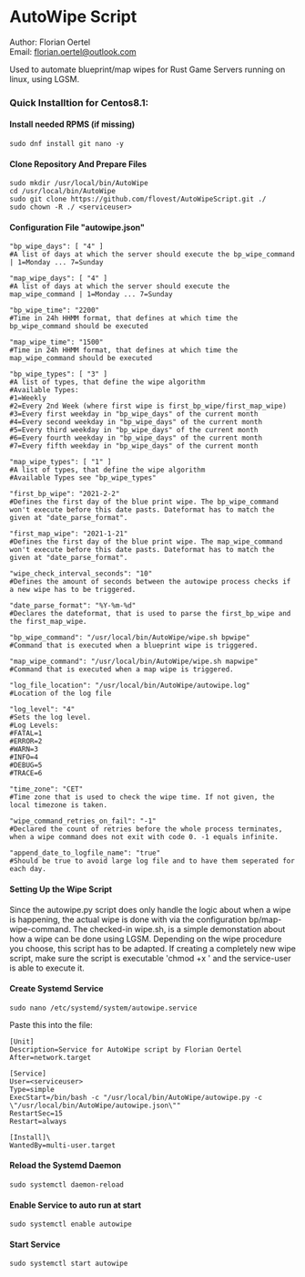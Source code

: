 # AutoWipe Script
Author: Florian Oertel\
Email: florian.oertel@outlook.com

Used to automate blueprint/map wipes for Rust Game Servers running on linux, using LGSM.

<h3>Quick Installtion for Centos8.1:</h3>

<h4>Install needed RPMS (if missing)</h4>

```console
sudo dnf install git nano -y
```

<h4>Clone Repository And Prepare Files</h4>

```console
sudo mkdir /usr/local/bin/AutoWipe
cd /usr/local/bin/AutoWipe
sudo git clone https://github.com/flovest/AutoWipeScript.git ./
sudo chown -R ./ <serviceuser>
```

<h4>Configuration File "autowipe.json"</h4>

```console
"bp_wipe_days": [ "4" ]
#A list of days at which the server should execute the bp_wipe_command | 1=Monday ... 7=Sunday

"map_wipe_days": [ "4" ]
#A list of days at which the server should execute the map_wipe_command | 1=Monday ... 7=Sunday

"bp_wipe_time": "2200"
#Time in 24h HHMM format, that defines at which time the bp_wipe_command should be executed

"map_wipe_time": "1500"
#Time in 24h HHMM format, that defines at which time the map_wipe_command should be executed

"bp_wipe_types": [ "3" ]
#A list of types, that define the wipe algorithm
#Available Types:
#1=Weekly
#2=Every 2nd Week (where first wipe is first_bp_wipe/first_map_wipe)
#3=Every first weekday in "bp_wipe_days" of the current month
#4=Every second weekday in "bp_wipe_days" of the current month
#5=Every third weekday in "bp_wipe_days" of the current month
#6=Every fourth weekday in "bp_wipe_days" of the current month
#7=Every fifth weekday in "bp_wipe_days" of the current month

"map_wipe_types": [ "1" ]
#A list of types, that define the wipe algorithm
#Available Types see "bp_wipe_types"

"first_bp_wipe": "2021-2-2"
#Defines the first day of the blue print wipe. The bp_wipe_command won't execute before this date pasts. Dateformat has to match the given at "date_parse_format".

"first_map_wipe": "2021-1-21"
#Defines the first day of the blue print wipe. The map_wipe_command won't execute before this date pasts. Dateformat has to match the given at "date_parse_format".

"wipe_check_interval_seconds": "10"
#Defines the amount of seconds between the autowipe process checks if a new wipe has to be triggered.

"date_parse_format": "%Y-%m-%d"
#Declares the dateformat, that is used to parse the first_bp_wipe and the first_map_wipe.

"bp_wipe_command": "/usr/local/bin/AutoWipe/wipe.sh bpwipe"
#Command that is executed when a blueprint wipe is triggered.

"map_wipe_command": "/usr/local/bin/AutoWipe/wipe.sh mapwipe"
#Command that is executed when a map wipe is triggered.

"log_file_location": "/usr/local/bin/AutoWipe/autowipe.log"
#Location of the log file

"log_level": "4"
#Sets the log level.
#Log Levels:
#FATAL=1
#ERROR=2
#WARN=3
#INFO=4
#DEBUG=5
#TRACE=6

"time_zone": "CET"
#Time zone that is used to check the wipe time. If not given, the local timezone is taken.

"wipe_command_retries_on_fail": "-1"
#Declared the count of retries before the whole process terminates, when a wipe command does not exit with code 0. -1 equals infinite.

"append_date_to_logfile_name": "true"
#Should be true to avoid large log file and to have them seperated for each day.
```

<h4>Setting Up the Wipe Script</h4>
Since the autowipe.py script does only handle the logic about when a wipe is happening, the actual wipe is done with via the configuration bp/map-wipe-command. The checked-in wipe.sh, is a simple demonstation about how a wipe can be done using LGSM. Depending on the wipe procedure you choose, this script has to be adapted. If creating a completely new wipe script, make sure the script is executable 'chmod +x <path to wipe.sh>' and the service-user is able to execute it.

<h4>Create Systemd Service</h4>

```console
sudo nano /etc/systemd/system/autowipe.service
```
Paste this into the file:
```console
[Unit]
Description=Service for AutoWipe script by Florian Oertel
After=network.target

[Service]
User=<serviceuser>
Type=simple
ExecStart=/bin/bash -c "/usr/local/bin/AutoWipe/autowipe.py -c \"/usr/local/bin/AutoWipe/autowipe.json\""
RestartSec=15
Restart=always

[Install]\
WantedBy=multi-user.target
```

<h4>Reload the Systemd Daemon</h4>

```console
sudo systemctl daemon-reload
```

<h4>Enable Service to auto run at start</h4>

```console
sudo systemctl enable autowipe
```

<h4>Start Service</h4>

```console
sudo systemctl start autowipe
```

